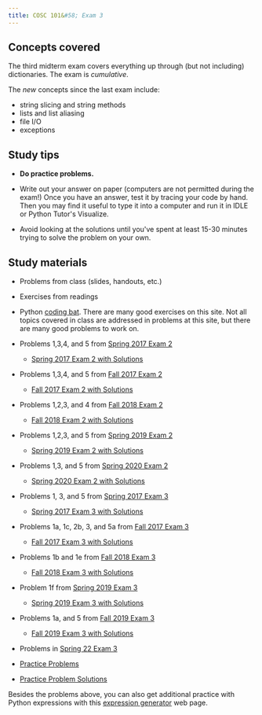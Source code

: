 ```yaml
---
title: COSC 101&#58; Exam 3
---
```



## Concepts covered

The third midterm exam covers everything up through (but not including) dictionaries. The exam is *cumulative*.

The *new* concepts since the last exam include:

 - string slicing and string methods
 - lists and list aliasing
 - file I/O
 - exceptions
 
## Study tips

 - **Do practice problems.**

 - Write out your answer on paper (computers are not permitted during the exam!) Once you have an answer, test it by tracing your code by hand. Then you may find it useful to type it into a computer and run it in IDLE or Python Tutor's Visualize.

 - Avoid looking at the solutions until you've spent at least 15-30 minutes trying to solve the problem on your own.


## Study materials

 - Problems from class (slides, handouts, etc.)

 - Exercises from readings
 
 - Python [coding bat](https://codingbat.com/python).  There are many good exercises on this site.  Not all topics covered in class are addressed in problems at this site, but there are many good problems to work on.

 - Problems 1,3,4, and 5 from [Spring 2017 Exam 2](../exam2/2017-spring-exam2.pdf)
    - [Spring 2017 Exam 2 with Solutions](../exam2/2017-spring-exam2_w_solutions.pdf)
 - Problems 1,3,4, and 5 from [Fall 2017 Exam 2](../exam2/2017-fall-exam2.pdf)
    - [Fall 2017 Exam 2 with Solutions](../exam2/2017-fall-exam2_w_solutions.pdf)
 - Problems 1,2,3, and 4 from [Fall 2018 Exam 2](../exam2/2018-fall-exam2.pdf)
    - [Fall 2018 Exam 2 with Solutions](../exam2/2018-fall-exam2_w_solutions.pdf)
 - Problems 1,2,3, and 5 from [Spring 2019 Exam 2](../exam2/2019-spring-exam2.pdf)
    - [Spring 2019 Exam 2 with Solutions](../exam2/2019-spring-exam2_w_solutions.pdf)
 - Problems 1,3, and 5 from [Spring 2020 Exam 2](../exam2/2020-spring-exam2.pdf)
    - [Spring 2020 Exam 2 with Solutions](../exam2/2020-spring-exam2_w_solutions.pdf)
 - Problems 1, 3, and 5 from [Spring 2017 Exam 3](2017-spring-exam3.pdf)
    - [Spring 2017 Exam 3 with Solutions](2017-spring-exam3-solutions.pdf)
 - Problems 1a, 1c, 2b, 3, and 5a from [Fall 2017 Exam 3](2017-fall-exam3_blank.pdf)
    - [Fall 2017 Exam 3 with Solutions](2017-fall-exam3_solutions.pdf)
 - Problems 1b and 1e from [Fall 2018 Exam 3](2018-fall-exam3.pdf)
    - [Fall 2018 Exam 3 with Solutions](2018-fall-exam3-solutions.pdf)
 - Problem 1f from [Spring 2019 Exam 3](2019-sprin-exam3.pdf)
    - [Spring 2019 Exam 3 with Solutions](2019-sprin-exam3-solutions.pdf)
 - Problems 1a, and 5 from [Fall 2019 Exam 3](2019-fall-exam3.pdf)
    - [Fall 2019 Exam 3 with Solutions](2019-fall-exam3-solutions.pdf)

 - Problems in [Spring 22 Exam 3](..exam3/2022-spring-exam3.pdf)

 - [Practice Problems](practice_problems)
 
 - [Practice Problem Solutions](practice_solutions)
 
Besides the problems above, you can also get additional practice with Python expressions with this [expression generator](https://www.cs.colgate.edu/~jsommers/cgi-bin/cosc101expr.php) web page.
